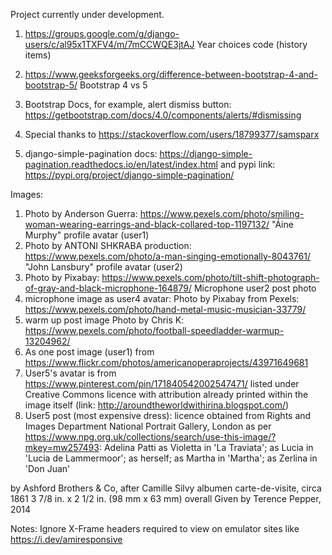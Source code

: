 Project currently under development.

1. https://groups.google.com/g/django-users/c/al95x1TXFV4/m/7mCCWQE3jtAJ
Year choices code (history items)

2. https://www.geeksforgeeks.org/difference-between-bootstrap-4-and-bootstrap-5/
Bootstrap 4 vs 5

3. Bootstrap Docs, for example, alert dismiss button: https://getbootstrap.com/docs/4.0/components/alerts/#dismissing

4. Special thanks to https://stackoverflow.com/users/18799377/samsparx

5. django-simple-pagination docs: https://django-simple-pagination.readthedocs.io/en/latest/index.html and pypi link: https://pypi.org/project/django-simple-pagination/


Images:
1. Photo by Anderson Guerra: https://www.pexels.com/photo/smiling-woman-wearing-earrings-and-black-collared-top-1197132/
"Áine Murphy" profile avatar (user1)
2. Photo by ANTONI SHKRABA production: https://www.pexels.com/photo/a-man-singing-emotionally-8043761/
"John Lansbury" profile avatar (user2)
3. Photo by Pixabay: https://www.pexels.com/photo/tilt-shift-photograph-of-gray-and-black-microphone-164879/
Microphone user2 post photo
4. microphone image as user4 avatar: Photo by Pixabay from Pexels: https://www.pexels.com/photo/hand-metal-music-musician-33779/
5. warm up post image Photo by Chris K: https://www.pexels.com/photo/football-speedladder-warmup-13204962/
6. As one post image (user1) from https://www.flickr.com/photos/americanoperaprojects/43971649681
7. User5's avatar is from https://www.pinterest.com/pin/171840542002547471/ listed under Creative Commons licence with attribution already printed within the image itself (link: http://aroundtheworldwithirina.blogspot.com/)
8. User5 post (most expensive dress): licence obtained from Rights and Images Department
National Portrait Gallery, London as per https://www.npg.org.uk/collections/search/use-this-image/?mkey=mw257493: Adelina Patti as Violetta in 'La Traviata'; as Lucia in 'Lucia de Lammermoor'; as herself; as Martha in 'Martha'; as Zerlina in 'Don Juan'

by Ashford Brothers & Co, after Camille Silvy
albumen carte-de-visite, circa 1861
3 7/8 in. x 2 1/2 in. (98 mm x 63 mm) overall
Given by Terence Pepper, 2014

Notes:
Ignore X-Frame headers required to view on emulator sites like https://i.dev/amiresponsive 